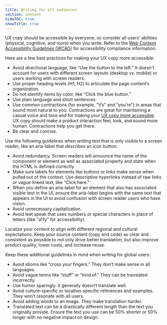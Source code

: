 ```yaml
---
title: Writing for all audiences
section: content
hideTOC: true
showTitle: true
---
```


UX copy should be accessible by everyone, so consider all users’ abilities (physical, cognitive, and more) when you write. Refer to the [Web Content Accessibility Guidelines (WCAG)](https://www.w3.org/TR/WCAG21/) for accessibility compliance information.

Here are a few best practices for making your UX copy more accessible:

- Avoid directional language, like “Use the button to the left." It doesn't account for users with different screen layouts (desktop vs. mobile) or users working with screen readers. 
- Use proper heading levels (H1, H2) to articulate the page content’s organization.
- Do not identify items by color, like “Click the blue button.” 
- Use plain language and short sentences.
- Use common contractions (for example, "it’s” and "you’re") in areas that sound most natural to you. Contractions are great for maintaining a casual voice and tone and for making your [UX copy more accessible](https://help.blackboard.com/Accessibility/Write_Accessible_Content). UX copy should make a product interaction feel, look, and sound more human. Contractions help you get there.
- Be clear and concise.

Use the following guidelines when writing text that is only visible to a screen reader, like an aria-label that describes an icon button:

- Avoid redundancy. Screen readers will announce the name of the component or element as well as associated property and state when the HTML is defined correctly.
- Make sure labels for elements like buttons or links make sense when pulled out of the context. Use descriptive hyperlinks instead of raw links or vague linked text, like “Click here.”
- When you define an aria-label for an element that also has associated visible text in the UI, ensure the aria-label begins with the same text that appears in the UI to avoid confusion with screen reader users who have vision.
- Avoid unnecessary capitalization.
- Avoid leet speak that uses numbers or special characters in place of letters (like "a11y" for accessibility).

Localize your content to align with different regional and cultural expectations. Keep your source content (copy and code) as clear and consistent as possible to not only drive better translation, but also improve product quality, lower costs, and increase reuse.

Keep these additional guidelines in mind when writing for global users:

- Avoid idioms like “cross your fingers.” They don’t make sense in all languages.
- Avoid vague terms like “stuff” or “kind of.” They can be translated incorrectly.
- Use humor sparingly. It generally doesn’t translate well.
- Avoid culture-specific or location-specific references and examples. They won’t resonate with all users.
- Avoid adding words to an image. They make translation harder.
- Translated text can be a drastically different length than the text you originally provide. Ensure the text you use can be 50% shorter or 50% longer with no negative impact on design.